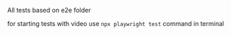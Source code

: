 All tests based on e2e folder

for starting tests with video use  `npx playwright test` command in terminal